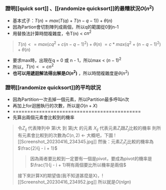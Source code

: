 ### 證明[[quick sort]] 、[[randomize quicksort]]的最糟狀況$O(n^2)$
* 基本式子：$T(n)=max(T(q)+T(n-q-1))+\theta(n)$
* 因為Partion會切割陣列成兩個，所以q的範圍從0到n-1
* 用替換法計算時間複雜度，令T(n) < $cn^2$
> $T(n) <= max(cq^2 + c(n - q - 1)^2 ) + \theta(n)$
> $= c * max(q^2+(n - q - 1)^2) + \theta(n)$
 * 要求max時，出現在q = 0 或 n - 1，所以max < $(n - 1 )^2$  
 * 所以，$T(n) <= cn^2$
 * **也可以用遞迴解法得出解是$\Omega(n^2)$** ，所以時間複雜度是$\theta(n^2)$
### 證明[[randomize quicksort]]的平均狀況
 * 因為Partition一次去掉一個元素，所以Partition最多呼叫n次
 * 再加上for迴圈執行的次數，所以是$O(n + X)$
 * ============================================
 * 先算出兩個元素會比較到的機率
 > 令$Z_{ij}$ 代表陣列中 第i大 到 第j大 的元素
 > $X_{ij}$ 代表元素$Z_i$跟$Z_j$比較的機率
 > 則所有元素會比較到的次數為$C(n,2)$  <- 大概吧，下圖
 ![[Screenshot_20230416_234345.jpg]]
 > 然後：元素$Z_i$$Z_j$比較的機率為$\frac{2}{j - i + 1}$
 >> 因為兩者要比較到一定要有一個是pivot，要成為pivot的機率是$\frac{1}{j - i + 1}啊有兩個要比所以機率是兩倍$
 >> 
 > 接下來計算X的期望值(我不知道甚麼是X)，![[Screenshot_20230416_234952.jpg]]
 > 所以就是$O(nlgn)$